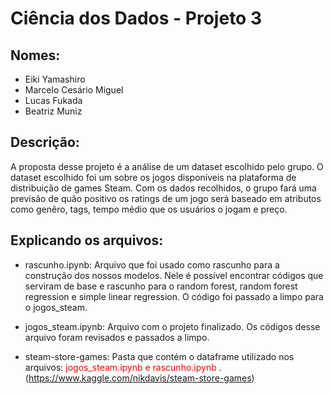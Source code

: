 # Ciência dos Dados - Projeto 3

## Nomes: 
- Eiki Yamashiro
- Marcelo Cesário Miguel
- Lucas Fukada
- Beatriz Muniz

## Descrição: 
A proposta desse projeto é a análise de um dataset escolhido pelo grupo. O dataset escolhido foi um sobre os jogos disponíveis na plataforma de distribuição de games Steam. Com os dados recolhidos, o grupo fará uma previsão de quão positivo os ratings de um jogo será baseado em atributos como genêro, tags, tempo médio que os usuários o jogam e preço.

## Explicando os arquivos:

- rascunho.ipynb: Arquivo que foi usado como rascunho para a construção dos nossos modelos. Nele é possível encontrar códigos que serviram de base e rascunho para o random forest, random forest regression e simple linear regression. O código foi passado a limpo para o jogos_steam.

- jogos_steam.ipynb: Arquivo com o projeto finalizado. Os códigos desse arquivo foram revisados e passados a limpo.

- steam-store-games: Pasta que contém o dataframe utilizado nos arquivos: <font color="red"> jogos_steam.ipynb e rascunho.ipynb </font>. (https://www.kaggle.com/nikdavis/steam-store-games)
